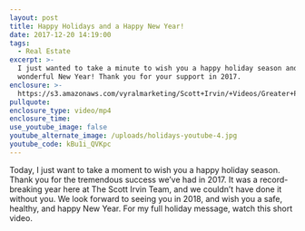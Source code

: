 ```yaml
---
layout: post
title: Happy Holidays and a Happy New Year!
date: 2017-12-20 14:19:00
tags:
  - Real Estate
excerpt: >-
  I just wanted to take a minute to wish you a happy holiday season and a
  wonderful New Year! Thank you for your support in 2017.
enclosure: >-
  https://s3.amazonaws.com/vyralmarketing/Scott+Irvin/+Videos/Greater+Philadelphia+Real+Estate-+Happy+Holidays+and+a+Happy+New+Year%2521.mp4
pullquote:
enclosure_type: video/mp4
enclosure_time:
use_youtube_image: false
youtube_alternate_image: /uploads/holidays-youtube-4.jpg
youtube_code: kBu1i_QVKpc
---
```



<!--base32-fgjjaz156x12achn4mt30ubecdp7at354mt30ybfenu7ark55tm78vbc4mt3099j6mjkeh3w4mjqr-base32-->

Today, I just want to take a moment to wish you a happy holiday season. Thank you for the tremendous success we’ve had in 2017. It was a record-breaking year here at The Scott Irvin Team, and we couldn’t have done it without you. We look forward to seeing you in 2018, and wish you a safe, healthy, and happy New Year. For my full holiday message, watch this short video.
